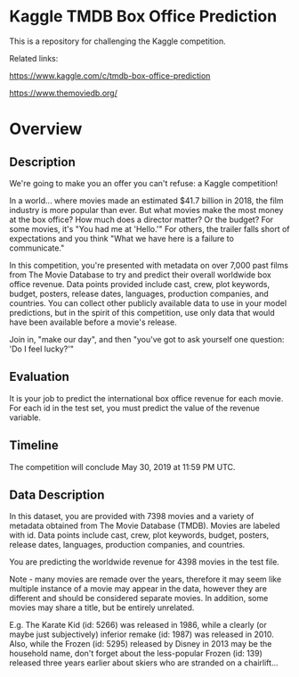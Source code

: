 # Kaggle TMDB Box Office Prediction

This is a repository for challenging the Kaggle competition.

Related links:

https://www.kaggle.com/c/tmdb-box-office-prediction

https://www.themoviedb.org/

# Overview

## Description

We're going to make you an offer you can't refuse: a Kaggle competition!

In a world... where movies made an estimated $41.7 billion in 2018, the film industry is more popular than ever. But what movies make the most money at the box office? How much does a director matter? Or the budget? For some movies, it's "You had me at 'Hello.'" For others, the trailer falls short of expectations and you think "What we have here is a failure to communicate."

In this competition, you're presented with metadata on over 7,000 past films from The Movie Database to try and predict their overall worldwide box office revenue. Data points provided include cast, crew, plot keywords, budget, posters, release dates, languages, production companies, and countries. You can collect other publicly available data to use in your model predictions, but in the spirit of this competition, use only data that would have been available before a movie's release.

Join in, "make our day", and then "you've got to ask yourself one question: 'Do I feel lucky?'"

## Evaluation

It is your job to predict the international box office revenue for each movie. For each id in the test set, you must predict the value of the revenue variable. 

## Timeline

The competition will conclude May 30, 2019 at 11:59 PM UTC.

## Data Description

In this dataset, you are provided with 7398 movies and a variety of metadata obtained from The Movie Database (TMDB). Movies are labeled with id. Data points include cast, crew, plot keywords, budget, posters, release dates, languages, production companies, and countries.

You are predicting the worldwide revenue for 4398 movies in the test file.

Note - many movies are remade over the years, therefore it may seem like multiple instance of a movie may appear in the data, however they are different and should be considered separate movies. In addition, some movies may share a title, but be entirely unrelated.

E.g. The Karate Kid (id: 5266) was released in 1986, while a clearly (or maybe just subjectively) inferior remake (id: 1987) was released in 2010. Also, while the Frozen (id: 5295) released by Disney in 2013 may be the household name, don't forget about the less-popular Frozen (id: 139) released three years earlier about skiers who are stranded on a chairlift...


